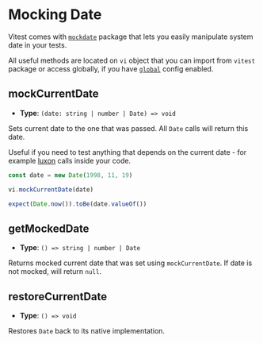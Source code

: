 # Mocking Date

Vitest comes with [`mockdate`](https://www.npmjs.com/package/mockdate) package that lets you easily manipulate system date in your tests.

All useful methods are located on `vi` object that you can import from `vitest` package or access globally, if you have [`global`](/config/#global) config enabled.

## mockCurrentDate

- **Type**: `(date: string | number | Date) => void`

Sets current date to the one that was passed. All `Date` calls will return this date.

Useful if you need to test anything that depends on the current date - for example [luxon](https://github.com/moment/luxon/) calls inside your code.

```ts
const date = new Date(1998, 11, 19)

vi.mockCurrentDate(date)

expect(Date.now()).toBe(date.valueOf())
```

## getMockedDate

- **Type**: `() => string | number | Date`

Returns mocked current date that was set using `mockCurrentDate`. If date is not mocked, will return `null`.

## restoreCurrentDate

- **Type**: `() => void`

Restores `Date` back to its native implementation.
